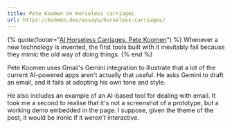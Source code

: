 ```yaml
---
title: Pete Koomen on Horseless carriages
url: https://koomen.dev/essays/horseless-carriages/
---
```


{% quote(footer="[AI Horseless Carriages, Pete Koomen](https://koomen.dev/essays/horseless-carriages/)") %}
Whenever a new technology is invented, the first tools built with it inevitably fail because they mimic the old way of doing things.
{% end %}

Pete Koomen uses Gmail's Gemini integration to illustrate that a lot of the current AI-powered apps aren't actually that useful. He asks Gemini to draft an email, and it fails at adopting his own tone and style.

He also includes an example of an AI-based tool for dealing with email. It took me a second to realise that it's not a screenshot of a prototype, but a working demo embedded in the page. I suppose, given the theme of the post, it would be ironic if it *weren’t* interactive.
